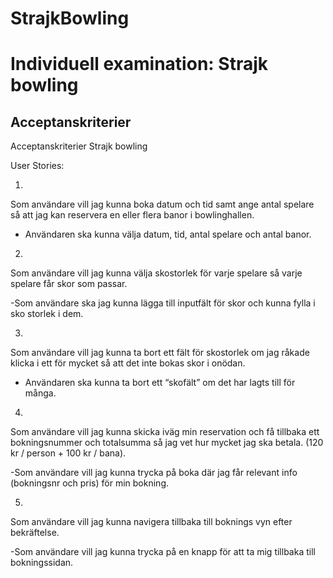 # StrajkBowling
 
# Individuell examination: Strajk bowling

## Acceptanskriterier



Acceptanskriterier Strajk bowling

User Stories:

1.
Som användare vill jag kunna boka datum och tid samt ange antal spelare så att jag kan reservera en eller flera banor i bowlinghallen.
 - Användaren ska kunna välja datum, tid, antal spelare och antal banor.


2.
Som användare vill jag kunna välja skostorlek för varje spelare så varje spelare får skor som passar.
 
 -Som användare ska jag kunna lägga till  inputfält för skor och kunna fylla i sko storlek i dem.


3.
Som användare vill jag kunna ta bort ett fält för skostorlek om jag råkade klicka i ett för mycket så att det inte bokas skor i onödan.
 
 - Användaren ska kunna ta bort ett “skofält” om det har lagts till för många.



4.
Som användare vill jag kunna skicka iväg min reservation och få tillbaka ett bokningsnummer och totalsumma så jag vet hur mycket jag ska betala. (120 kr / person + 100 kr / bana).

-Som användare vill jag kunna trycka på boka där jag får relevant info (bokningsnr och pris) för min bokning.


5.
Som användare vill jag kunna navigera tillbaka till boknings vyn efter bekräftelse.
 
 -Som användare vill jag kunna trycka på en knapp för att ta mig tillbaka till bokningssidan. 

